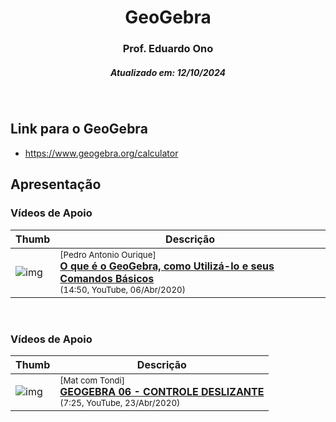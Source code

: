 <h1 align="center">GeoGebra</h1>
<h3 align="center">Prof. Eduardo Ono</h3>
<h5 align="center">Atualizado em: 12/10/2024</h5>

&nbsp;

## Link para o GeoGebra

* <https://www.geogebra.org/calculator>

## Apresentação

### Vídeos de Apoio

| Thumb | Descrição |
| --- | --- |
| ![img](https://img.youtube.com/vi/C9kUoiA_OYc/default.jpg) | <sup>[Pedro Antonio Ourique]</sup><br>[__O que é o GeoGebra, como Utilizá-lo e seus Comandos Básicos__](https://www.youtube.com/watch?v=C9kUoiA_OYc)<br><sub>(14:50, YouTube, 06/Abr/2020)</sub> |

&nbsp;

### Vídeos de Apoio

| Thumb | Descrição |
| --- | --- |
| ![img](https://img.youtube.com/vi/UZpGK-WLAh4/default.jpg) | <sup>[Mat com Tondi]</sup><br>[__GEOGEBRA 06 - CONTROLE DESLIZANTE__](https://www.youtube.com/watch?v=UZpGK-WLAh4)<br><sub>(7:25, YouTube, 23/Abr/2020)</sub> |

&nbsp;
